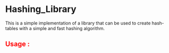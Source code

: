 # Hashing_Library
This is a simple implementation of a library that can be used to create hash-tables with a simple and fast hashing algorithm.
## <span style="color: red;">Usage : </span>
